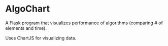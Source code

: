 # AlgoChart

A Flask program that visualizes performance of algorithms (comparing # of elements and time).

Uses ChartJS for visualizing data.
